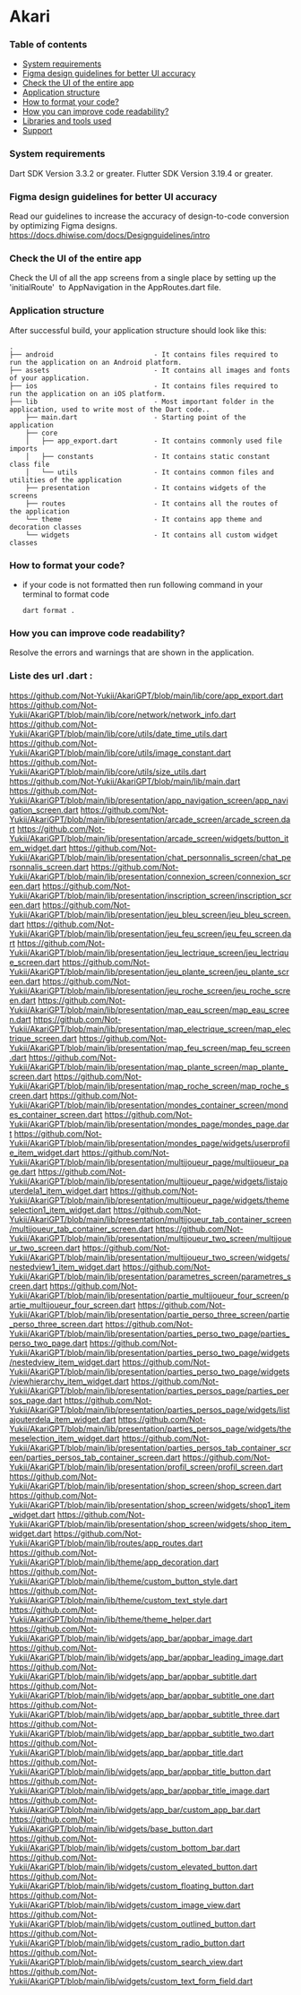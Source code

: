 
# Akari
### Table of contents
- [System requirements](#system-requirements)
- [Figma design guidelines for better UI accuracy](#figma-design-guideline-for-better-accuracy)
- [Check the UI of the entire app](#app-navigations)
- [Application structure](#project-structure)
- [How to format your code?](#how-you-can-do-code-formatting)
- [How you can improve code readability?](#how-you-can-improve-the-readability-of-code)
- [Libraries and tools used](#libraries-and-tools-used)
- [Support](#support)

### System requirements

Dart SDK Version 3.3.2 or greater.
Flutter SDK Version 3.19.4 or greater.

### Figma design guidelines for better UI accuracy

Read our guidelines to increase the accuracy of design-to-code conversion by optimizing Figma designs.
https://docs.dhiwise.com/docs/Designguidelines/intro

### Check the UI of the entire app

Check the UI of all the app screens from a single place by setting up the 'initialRoute'  to AppNavigation in the AppRoutes.dart file.

### Application structure
After successful build, your application structure should look like this:
                    
```
.
├── android                         - It contains files required to run the application on an Android platform.
├── assets                          - It contains all images and fonts of your application.
├── ios                             - It contains files required to run the application on an iOS platform.
├── lib                             - Most important folder in the application, used to write most of the Dart code..
    ├── main.dart                   - Starting point of the application
    ├── core
    │   ├── app_export.dart         - It contains commonly used file imports
    │   ├── constants               - It contains static constant class file
    │   └── utils                   - It contains common files and utilities of the application
    ├── presentation                - It contains widgets of the screens
    ├── routes                      - It contains all the routes of the application
    └── theme                       - It contains app theme and decoration classes
    └── widgets                     - It contains all custom widget classes
```
### How to format your code?

- if your code is not formatted then run following command in your terminal to format code
  ```
  dart format .
  ```

### How you can improve code readability?

Resolve the errors and warnings that are shown in the application.

### Liste des url .dart : 

https://github.com/Not-Yukii/AkariGPT/blob/main/lib/core/app_export.dart
https://github.com/Not-Yukii/AkariGPT/blob/main/lib/core/network/network_info.dart
https://github.com/Not-Yukii/AkariGPT/blob/main/lib/core/utils/date_time_utils.dart
https://github.com/Not-Yukii/AkariGPT/blob/main/lib/core/utils/image_constant.dart
https://github.com/Not-Yukii/AkariGPT/blob/main/lib/core/utils/size_utils.dart
https://github.com/Not-Yukii/AkariGPT/blob/main/lib/main.dart
https://github.com/Not-Yukii/AkariGPT/blob/main/lib/presentation/app_navigation_screen/app_navigation_screen.dart
https://github.com/Not-Yukii/AkariGPT/blob/main/lib/presentation/arcade_screen/arcade_screen.dart
https://github.com/Not-Yukii/AkariGPT/blob/main/lib/presentation/arcade_screen/widgets/button_item_widget.dart
https://github.com/Not-Yukii/AkariGPT/blob/main/lib/presentation/chat_personnalis_screen/chat_personnalis_screen.dart
https://github.com/Not-Yukii/AkariGPT/blob/main/lib/presentation/connexion_screen/connexion_screen.dart
https://github.com/Not-Yukii/AkariGPT/blob/main/lib/presentation/inscription_screen/inscription_screen.dart
https://github.com/Not-Yukii/AkariGPT/blob/main/lib/presentation/jeu_bleu_screen/jeu_bleu_screen.dart
https://github.com/Not-Yukii/AkariGPT/blob/main/lib/presentation/jeu_feu_screen/jeu_feu_screen.dart
https://github.com/Not-Yukii/AkariGPT/blob/main/lib/presentation/jeu_lectrique_screen/jeu_lectrique_screen.dart
https://github.com/Not-Yukii/AkariGPT/blob/main/lib/presentation/jeu_plante_screen/jeu_plante_screen.dart
https://github.com/Not-Yukii/AkariGPT/blob/main/lib/presentation/jeu_roche_screen/jeu_roche_screen.dart
https://github.com/Not-Yukii/AkariGPT/blob/main/lib/presentation/map_eau_screen/map_eau_screen.dart
https://github.com/Not-Yukii/AkariGPT/blob/main/lib/presentation/map_electrique_screen/map_electrique_screen.dart
https://github.com/Not-Yukii/AkariGPT/blob/main/lib/presentation/map_feu_screen/map_feu_screen.dart
https://github.com/Not-Yukii/AkariGPT/blob/main/lib/presentation/map_plante_screen/map_plante_screen.dart
https://github.com/Not-Yukii/AkariGPT/blob/main/lib/presentation/map_roche_screen/map_roche_screen.dart
https://github.com/Not-Yukii/AkariGPT/blob/main/lib/presentation/mondes_container_screen/mondes_container_screen.dart
https://github.com/Not-Yukii/AkariGPT/blob/main/lib/presentation/mondes_page/mondes_page.dart
https://github.com/Not-Yukii/AkariGPT/blob/main/lib/presentation/mondes_page/widgets/userprofile_item_widget.dart
https://github.com/Not-Yukii/AkariGPT/blob/main/lib/presentation/multijoueur_page/multijoueur_page.dart
https://github.com/Not-Yukii/AkariGPT/blob/main/lib/presentation/multijoueur_page/widgets/listajouterdela1_item_widget.dart
https://github.com/Not-Yukii/AkariGPT/blob/main/lib/presentation/multijoueur_page/widgets/themeselection1_item_widget.dart
https://github.com/Not-Yukii/AkariGPT/blob/main/lib/presentation/multijoueur_tab_container_screen/multijoueur_tab_container_screen.dart
https://github.com/Not-Yukii/AkariGPT/blob/main/lib/presentation/multijoueur_two_screen/multijoueur_two_screen.dart
https://github.com/Not-Yukii/AkariGPT/blob/main/lib/presentation/multijoueur_two_screen/widgets/nestedview1_item_widget.dart
https://github.com/Not-Yukii/AkariGPT/blob/main/lib/presentation/parametres_screen/parametres_screen.dart
https://github.com/Not-Yukii/AkariGPT/blob/main/lib/presentation/partie_multijoueur_four_screen/partie_multijoueur_four_screen.dart
https://github.com/Not-Yukii/AkariGPT/blob/main/lib/presentation/partie_perso_three_screen/partie_perso_three_screen.dart
https://github.com/Not-Yukii/AkariGPT/blob/main/lib/presentation/parties_perso_two_page/parties_perso_two_page.dart
https://github.com/Not-Yukii/AkariGPT/blob/main/lib/presentation/parties_perso_two_page/widgets/nestedview_item_widget.dart
https://github.com/Not-Yukii/AkariGPT/blob/main/lib/presentation/parties_perso_two_page/widgets/viewhierarchy_item_widget.dart
https://github.com/Not-Yukii/AkariGPT/blob/main/lib/presentation/parties_persos_page/parties_persos_page.dart
https://github.com/Not-Yukii/AkariGPT/blob/main/lib/presentation/parties_persos_page/widgets/listajouterdela_item_widget.dart
https://github.com/Not-Yukii/AkariGPT/blob/main/lib/presentation/parties_persos_page/widgets/themeselection_item_widget.dart
https://github.com/Not-Yukii/AkariGPT/blob/main/lib/presentation/parties_persos_tab_container_screen/parties_persos_tab_container_screen.dart
https://github.com/Not-Yukii/AkariGPT/blob/main/lib/presentation/profil_screen/profil_screen.dart
https://github.com/Not-Yukii/AkariGPT/blob/main/lib/presentation/shop_screen/shop_screen.dart
https://github.com/Not-Yukii/AkariGPT/blob/main/lib/presentation/shop_screen/widgets/shop1_item_widget.dart
https://github.com/Not-Yukii/AkariGPT/blob/main/lib/presentation/shop_screen/widgets/shop_item_widget.dart
https://github.com/Not-Yukii/AkariGPT/blob/main/lib/routes/app_routes.dart
https://github.com/Not-Yukii/AkariGPT/blob/main/lib/theme/app_decoration.dart
https://github.com/Not-Yukii/AkariGPT/blob/main/lib/theme/custom_button_style.dart
https://github.com/Not-Yukii/AkariGPT/blob/main/lib/theme/custom_text_style.dart
https://github.com/Not-Yukii/AkariGPT/blob/main/lib/theme/theme_helper.dart
https://github.com/Not-Yukii/AkariGPT/blob/main/lib/widgets/app_bar/appbar_image.dart
https://github.com/Not-Yukii/AkariGPT/blob/main/lib/widgets/app_bar/appbar_leading_image.dart
https://github.com/Not-Yukii/AkariGPT/blob/main/lib/widgets/app_bar/appbar_subtitle.dart
https://github.com/Not-Yukii/AkariGPT/blob/main/lib/widgets/app_bar/appbar_subtitle_one.dart
https://github.com/Not-Yukii/AkariGPT/blob/main/lib/widgets/app_bar/appbar_subtitle_three.dart
https://github.com/Not-Yukii/AkariGPT/blob/main/lib/widgets/app_bar/appbar_subtitle_two.dart
https://github.com/Not-Yukii/AkariGPT/blob/main/lib/widgets/app_bar/appbar_title.dart
https://github.com/Not-Yukii/AkariGPT/blob/main/lib/widgets/app_bar/appbar_title_button.dart
https://github.com/Not-Yukii/AkariGPT/blob/main/lib/widgets/app_bar/appbar_title_image.dart
https://github.com/Not-Yukii/AkariGPT/blob/main/lib/widgets/app_bar/custom_app_bar.dart
https://github.com/Not-Yukii/AkariGPT/blob/main/lib/widgets/base_button.dart
https://github.com/Not-Yukii/AkariGPT/blob/main/lib/widgets/custom_bottom_bar.dart
https://github.com/Not-Yukii/AkariGPT/blob/main/lib/widgets/custom_elevated_button.dart
https://github.com/Not-Yukii/AkariGPT/blob/main/lib/widgets/custom_floating_button.dart
https://github.com/Not-Yukii/AkariGPT/blob/main/lib/widgets/custom_image_view.dart
https://github.com/Not-Yukii/AkariGPT/blob/main/lib/widgets/custom_outlined_button.dart
https://github.com/Not-Yukii/AkariGPT/blob/main/lib/widgets/custom_radio_button.dart
https://github.com/Not-Yukii/AkariGPT/blob/main/lib/widgets/custom_search_view.dart
https://github.com/Not-Yukii/AkariGPT/blob/main/lib/widgets/custom_text_form_field.dart
